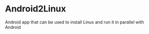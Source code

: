 Android2Linux
=============

Android app that can be used to install Linux and run it in parallel with Android